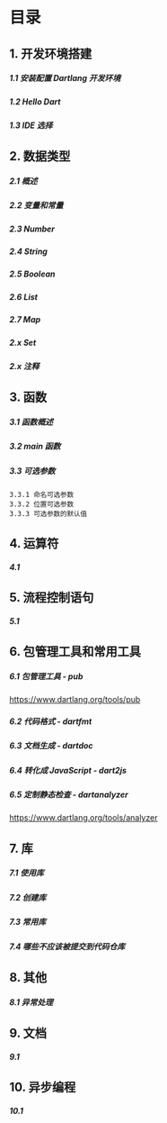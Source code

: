 # 目录

## 1. 开发环境搭建
##### 1.1 安装配置 Dartlang 开发环境
##### 1.2 Hello Dart
##### 1.3 IDE 选择

## 2. 数据类型
##### 2.1 概述
##### 2.2 变量和常量
##### 2.3 Number
##### 2.4 String
##### 2.5 Boolean
##### 2.6 List
##### 2.7 Map
##### 2.x Set
##### 2.x 注释

## 3. 函数
##### 3.1 函数概述
##### 3.2 main 函数
##### 3.3 可选参数
    3.3.1 命名可选参数
    3.3.2 位置可选参数
    3.3.3 可选参数的默认值

## 4. 运算符
##### 4.1 

## 5. 流程控制语句
##### 5.1 

## 6. 包管理工具和常用工具
##### 6.1 包管理工具 - pub
https://www.dartlang.org/tools/pub
##### 6.2 代码格式 - dartfmt
##### 6.3 文档生成 - dartdoc
##### 6.4 转化成 JavaScript - dart2js
##### 6.5 定制静态检查 - dartanalyzer
https://www.dartlang.org/tools/analyzer

## 7. 库
##### 7.1 使用库
##### 7.2 创建库
##### 7.3 常用库
##### 7.4 哪些不应该被提交到代码仓库

## 8. 其他
##### 8.1 异常处理

## 9. 文档
##### 9.1 

## 10. 异步编程
##### 10.1 